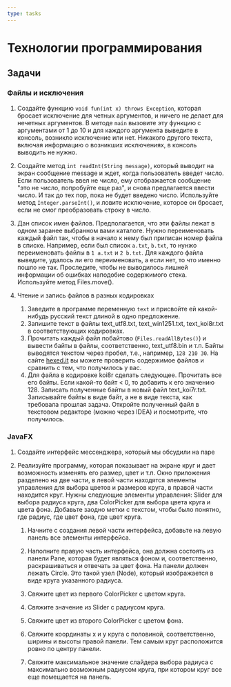 ```yaml
---
type: tasks
---
```


# Технологии программирования

## Задачи

### Файлы и исключения

1. Создайте функцию `void fun(int x) throws Exception`, которая бросает исключение для четных
аргументов, и ничего не делает для нечетных аргументов. В методе `main` вызовите эту функцию с
аргументами от 1 до 10 и для каждого аргумента выведите в консоль, возникло исключение или нет.
Никакого другого текста, включая информацию о возникших исключениях, в консоль выводить не нужно.

1. Создайте метод `int readInt(String message)`, который выводит на экран сообщение message и
ждет, когда пользователь введет число. Если пользователь ввел не число, ему отображается
сообщение "это не число, попробуйте еще раз", и снова предлагается ввести число. И так до тех
пор, пока не будет введено число. Используйте метод `Integer.parseInt()`, и ловите исключение,
которое он бросает, если не смог преобразовать строку в число.

1. Дан список имен файлов. Предполагается, что эти файлы лежат в одном заранее выбранном вами
каталоге. Нужно переименовать каждый файл так, чтобы в начало к нему был приписан номер файла
в списке. Например, если был список `a.txt`, `b.txt`, то нунжо переименовать файлы в
`1 a.txt` и `2 b.txt`. Для каждого файла выведите, удалось ли его переименовать, а если нет,
то что именно пошло не так. Проследите, чтобы не выводилось лишней информации об ошибках наподобие
содержимого стека. Используйте метод Files.move().

1. Чтение и запись файлов в разных кодировках
    1. Заведите в программе переменную `text` и присвойте ей какой-нибудь русский
    текст длиной в одно предложение.
    1. Запишите текст в файлы text_utf8.txt, text_win1251.txt, text_koi8r.txt
       в соответствующих кодировках.
    1. Прочитать каждый файл побайтово (`Files.readAllBytes()`) и вывести байты в файлы,
       соответственно, text_utf8.bin и т.п. Байты выводятся текстом через пробел, т.е.,
       например, `128 210 30`. На сайте [hexed.it](https://hexed.it/) вы можете проверить содержимое
       файлов и сравнить с тем, что получилось у вас.
    1. Для файла в кодировке koi8r сделать следующее. 
       Прочитать все его байты. Если какой-то байт < 0, то добавить к его значению 128.
       Записать полученные байты в новый файл text_koi7r.txt.
       Записывайте байты в виде байт, а не в виде текста, как требовала прошлая задача.
       Откройте полученный файл в текстовом редакторе (можно через IDEA)
       и посмотрите, что получилось.
       
### JavaFX

1. Создайте интерфейс мессенджера, который мы обсудили на паре

1. Реализуйте программу, которая показывает на экране круг и дает возможность изменять его размер, цвет и т.п. Окно приложения разделено на две части, в левой части находятся элементы управления для выбора цветов и размеров круга, в правой части находится круг. Нужны следующие элементы управления: Slider для выбора радиуса круга, два ColorPicker для выбора цвета круга и цвета фона. Добавьте заодно метки с текстом, чтобы было понятно, где радиус, где цвет фона, где цвет круга.

    1. Начните с создания левой части интерфейса, добавьте на левую панель все элементы интерфейса.

    1. Наполните правую часть интерфейса, она должна состоять из панели Pane, которая будет являться фоном и, соответственно, раскрашиваться и отвечать за цвет фона. На панели должен лежать Circle. Это такой узел (Node), который изображается в виде круга указанного радиуса.
    1. Свяжите цвет из первого ColorPicker c цветом круга.
    1. Свяжите значение из Slider с радиусом круга.
    1. Свяжите цвет из второго ColorPicker c цветом фона.
    1. Свяжите координаты x и y круга с половиной, соответственно, ширины и высоты правой панели. Тем самым круг расположится ровно по центру панели.
    1. Свяжите максимальное значение слайдера выбора радиуса с максимально возможным радиусом круга, при котором круг все еще помещается на панель.
